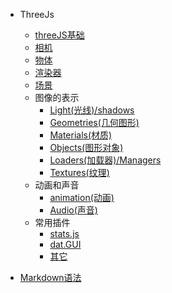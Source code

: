 * ThreeJs
  * [threeJS基础](threeJs/base)
  * [相机](threeJs/camera.md)
  * [物体](threeJs/object.md)
  * [渲染器](threeJs/render.md)
  * [场景](threeJs/scene.md)
  * 图像的表示
    * [Light(光线)/shadows](threeJs/scene.md)
    * [Geometries(几何图形)](threeJs/renders/Geometries.md)
    * [Materials(材质)](threeJs/renders/materials.md)
    * [Objects(图形对象)](threeJs/scene.md)
    * [Loaders(加载器)/Managers](threeJs/scene.md)
    * [Textures(纹理)](threeJs/scene.md)
  * 动画和声音
    * [animation(动画)](threeJs/scene.md)
    * [Audio(声音)](threeJs/animation/audio.md)
  * 常用插件
    * [stats.js](threeJs/plugins/stats.md)
    * [dat.GUI](threeJs/plugins/dat.md)
    * [其它](threeJs/plugins/other.md)


* [Markdown语法](Markdown.md)

